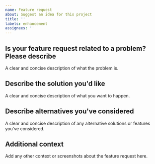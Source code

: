 ```yaml
---
name: Feature request
about: Suggest an idea for this project
title: ''
labels: enhancement
assignees: ''
---
```


## Is your feature request related to a problem? Please describe

A clear and concise description of what the problem is.

## Describe the solution you'd like

A clear and concise description of what you want to happen.

## Describe alternatives you've considered

A clear and concise description of any alternative solutions or features you've considered.

## Additional context

Add any other context or screenshots about the feature request here.
